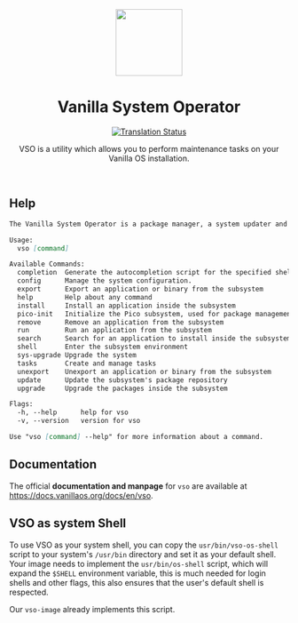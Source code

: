 <div align="center">
  <img src="vso-logo.svg" height="120">
  <h1 align="center">Vanilla System Operator</h1>
	
[![Translation Status][weblate-image]][weblate-url]

[weblate-url]: https://hosted.weblate.org/engage/vanilla-os/
[weblate-image]: https://hosted.weblate.org/widget/vanilla-os/vanilla-system-operator/svg-badge.svg
 
  <p align="center">VSO is a utility which allows you to perform maintenance tasks on your Vanilla OS installation.</p>
</div>

<br/>

## Help

```md
The Vanilla System Operator is a package manager, a system updater and a task automator.

Usage:
  vso [command]

Available Commands:
  completion  Generate the autocompletion script for the specified shell
  config      Manage the system configuration.
  export      Export an application or binary from the subsystem
  help        Help about any command
  install     Install an application inside the subsystem
  pico-init   Initialize the Pico subsystem, used for package management
  remove      Remove an application from the subsystem
  run         Run an application from the subsystem
  search      Search for an application to install inside the subsystem
  shell       Enter the subsystem environment
  sys-upgrade Upgrade the system
  tasks       Create and manage tasks
  unexport    Unexport an application or binary from the subsystem
  update      Update the subsystem's package repository
  upgrade     Upgrade the packages inside the subsystem

Flags:
  -h, --help      help for vso
  -v, --version   version for vso

Use "vso [command] --help" for more information about a command.
```

## Documentation

The official **documentation and manpage** for `vso` are available at <https://docs.vanillaos.org/docs/en/vso>.

## VSO as system Shell

To use VSO as your system shell, you can copy the `usr/bin/vso-os-shell` script
to your system's `/usr/bin` directory and set it as your default shell. Your
image needs to implement the `usr/bin/os-shell` script, which will expand the
`$SHELL` environment variable, this is much needed for login shells and other
flags, this also ensures that the user's default shell is respected.

Our `vso-image` already implements this script.
